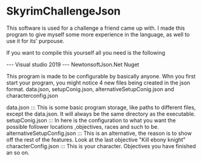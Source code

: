 # SkyrimChallengeJson
This software is used for a challenge a friend came up with.
I made this program to give myself some more experience in the language, as well to use it for its' purpouse.

If you want to compile this yourself all you need is the following

--- Visual studio 2019
--- NewtonsoftJson.Net Nuget


This program is made to be configurable by basically anyone.
Whn you first start your program, you might notice 4 new files being created in the json format.
data.json, setupConig.json, alternativeSetupConig.json and characterconfig.json

data.json ::: This is some basic program storage, like paths to different files, except the data.json. It will always be the same directory as the executable.
setupConig.json ::: In here is the configuration to what you want the possible follower locations ,objectives, races and such to be.
alternativeSetupConfig.json ::: This is an alternative, the reason is to show off the rest of the features. Look at the last objective "Kill ebony knight"
characterConfig.json ::: This is your character. Objectives you have finished an so on.

